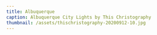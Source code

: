 ```yaml
---
title: Albuquerque
caption: Albuquerque City Lights by This Christography
thumbnail: /assets/thischristography-20200912-10.jpg
---
```

